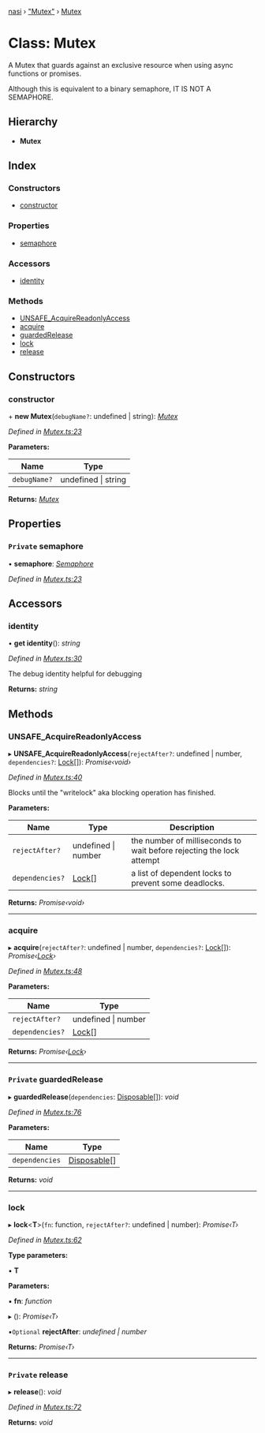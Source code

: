 [nasi](../globals.md) › ["Mutex"](../modules/_mutex_.md) › [Mutex](_mutex_.mutex.md)

# Class: Mutex

A Mutex that guards against an exclusive resource when using async functions
or promises.

Although this is equivalent to a binary semaphore, IT IS NOT A SEMAPHORE.

## Hierarchy

* **Mutex**

## Index

### Constructors

* [constructor](_mutex_.mutex.md#constructor)

### Properties

* [semaphore](_mutex_.mutex.md#private-semaphore)

### Accessors

* [identity](_mutex_.mutex.md#identity)

### Methods

* [UNSAFE_AcquireReadonlyAccess](_mutex_.mutex.md#unsafe_acquirereadonlyaccess)
* [acquire](_mutex_.mutex.md#acquire)
* [guardedRelease](_mutex_.mutex.md#private-guardedrelease)
* [lock](_mutex_.mutex.md#lock)
* [release](_mutex_.mutex.md#private-release)

## Constructors

###  constructor

\+ **new Mutex**(`debugName?`: undefined | string): *[Mutex](_mutex_.mutex.md)*

*Defined in [Mutex.ts:23](https://github.com/diaozheng999/nasi/blob/5f965cb/src/Mutex.ts#L23)*

**Parameters:**

Name | Type |
------ | ------ |
`debugName?` | undefined &#124; string |

**Returns:** *[Mutex](_mutex_.mutex.md)*

## Properties

### `Private` semaphore

• **semaphore**: *[Semaphore](_semaphore_.semaphore.md)*

*Defined in [Mutex.ts:23](https://github.com/diaozheng999/nasi/blob/5f965cb/src/Mutex.ts#L23)*

## Accessors

###  identity

• **get identity**(): *string*

*Defined in [Mutex.ts:30](https://github.com/diaozheng999/nasi/blob/5f965cb/src/Mutex.ts#L30)*

The debug identity helpful for debugging

**Returns:** *string*

## Methods

###  UNSAFE_AcquireReadonlyAccess

▸ **UNSAFE_AcquireReadonlyAccess**(`rejectAfter?`: undefined | number, `dependencies?`: [Lock](../modules/_mutex_.md#lock)[]): *Promise‹void›*

*Defined in [Mutex.ts:40](https://github.com/diaozheng999/nasi/blob/5f965cb/src/Mutex.ts#L40)*

Blocks until the "writelock" aka blocking operation has finished.

**Parameters:**

Name | Type | Description |
------ | ------ | ------ |
`rejectAfter?` | undefined &#124; number | the number of milliseconds to wait before rejecting the lock attempt |
`dependencies?` | [Lock](../modules/_mutex_.md#lock)[] | a list of dependent locks to prevent some deadlocks.  |

**Returns:** *Promise‹void›*

___

###  acquire

▸ **acquire**(`rejectAfter?`: undefined | number, `dependencies?`: [Lock](../modules/_mutex_.md#lock)[]): *Promise‹[Lock](../modules/_mutex_.md#lock)›*

*Defined in [Mutex.ts:48](https://github.com/diaozheng999/nasi/blob/5f965cb/src/Mutex.ts#L48)*

**Parameters:**

Name | Type |
------ | ------ |
`rejectAfter?` | undefined &#124; number |
`dependencies?` | [Lock](../modules/_mutex_.md#lock)[] |

**Returns:** *Promise‹[Lock](../modules/_mutex_.md#lock)›*

___

### `Private` guardedRelease

▸ **guardedRelease**(`dependencies`: [Disposable](_disposable_.disposable.md)[]): *void*

*Defined in [Mutex.ts:76](https://github.com/diaozheng999/nasi/blob/5f965cb/src/Mutex.ts#L76)*

**Parameters:**

Name | Type |
------ | ------ |
`dependencies` | [Disposable](_disposable_.disposable.md)[] |

**Returns:** *void*

___

###  lock

▸ **lock**<**T**>(`fn`: function, `rejectAfter?`: undefined | number): *Promise‹T›*

*Defined in [Mutex.ts:62](https://github.com/diaozheng999/nasi/blob/5f965cb/src/Mutex.ts#L62)*

**Type parameters:**

▪ **T**

**Parameters:**

▪ **fn**: *function*

▸ (): *Promise‹T›*

▪`Optional`  **rejectAfter**: *undefined | number*

**Returns:** *Promise‹T›*

___

### `Private` release

▸ **release**(): *void*

*Defined in [Mutex.ts:72](https://github.com/diaozheng999/nasi/blob/5f965cb/src/Mutex.ts#L72)*

**Returns:** *void*
